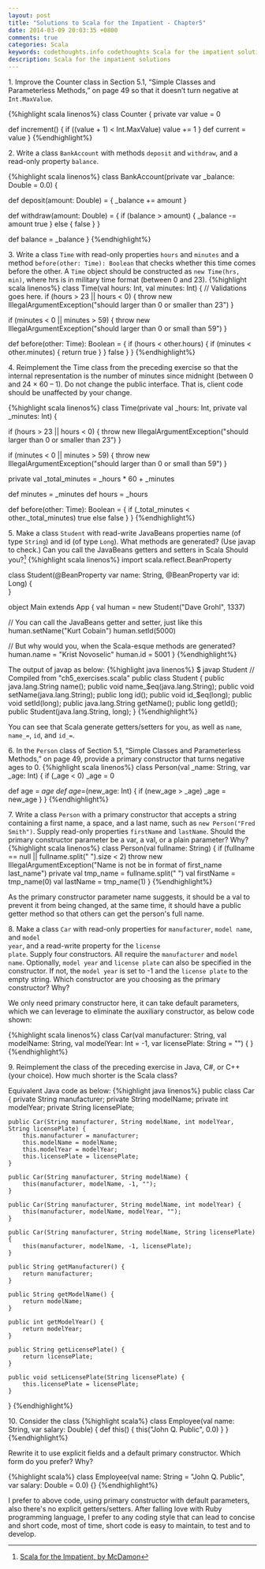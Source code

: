 ```yaml
---
layout: post
title: "Solutions to Scala for the Impatient - Chapter5"
date: 2014-03-09 20:03:35 +0800
comments: true
categories: Scala
keywords: codethoughts.info codethoughts Scala for the impatient solutions
description: Scala for the impatient solutions
---
```


1\. Improve the Counter class in Section 5.1, “Simple Classes and Parameterless Methods,” on page 49 so that it doesn’t turn negative at <code>Int.MaxValue</code>.

{%highlight scala linenos%}
class Counter {
  private var value = 0

  def increment() {
    if ((value + 1) < Int.MaxValue)
      value += 1
  }
  def current = value
}
{%endhighlight%}

<!--more-->

2\. Write a class <code>BankAccount</code> with methods <code>deposit</code> and <code>withdraw</code>, and a read-only property <code>balance</code>.

{%highlight scala linenos%}
class BankAccount(private var _balance: Double = 0.0) {

  def deposit(amount: Double) = {
    _balance += amount
  }

  def withdraw(amount: Double) = {
    if (balance > amount) {
      _balance -= amount
      true
    } else {
      false
    }
  }

  def balance = _balance
}
{%endhighlight%}

3\. Write a class <code>Time</code> with read-only properties <code>hours</code> and <code>minutes</code> and a method <code>before(other: Time): Boolean</code> that checks whether this time comes before the other. A <code>Time</code> object should be constructed as <code>new Time(hrs, min)</code>, where hrs is in military time format (between 0 and 23).
{%highlight scala linenos%}
class Time(val hours: Int, val minutes: Int) {
  // Validations goes here.
  if (hours > 23 || hours < 0) {
    throw new IllegalArgumentException("should larger than 0 or smaller than 23")
  }

  if (minutes < 0 || minutes > 59) {
    throw new IllegalArgumentException("should larger than 0 or small than 59")
  }

  def before(other: Time): Boolean = {
    if (hours < other.hours) {
      if (minutes <  other.minutes) {
        return true
      }
    }
    false
  }
}
{%endhighlight%}

4\. Reimplement the Time class from the preceding exercise so that the internal representation is the number of minutes since midnight (between 0 and 24 × 60 – 1). Do not change the public interface. That is, client code should be unaffected by your change.

{%highlight scala linenos%}
class Time(private val _hours: Int, private val _minutes: Int) {

  if (hours > 23 || hours < 0) {
    throw new IllegalArgumentException("should larger than 0 or smaller than 23")
  }

  if (minutes < 0 || minutes > 59) {
    throw new IllegalArgumentException("should larger than 0 or small than 59")
  }

  private val _total_minutes = _hours * 60 + _minutes

  def minutes = _minutes
  def hours = _hours

  def before(other: Time): Boolean = {
    if (_total_minutes < other._total_minutes)
      true
    else
      false
  }
}
{%endhighlight%}

5\. Make a class <code>Student</code> with read-write JavaBeans properties name (of type <code>String</code>) and id (of type <code>Long</code>). What methods are generated? (Use javap to check.) Can you call the JavaBeans getters and setters in Scala Should you?[^1]
{%highlight scala linenos%}
import scala.reflect.BeanProperty

class Student(@BeanProperty var name: String, @BeanProperty var id: Long) {  
}

object Main extends App {
  val human = new Student("Dave Grohl", 1337)

  // You can call the JavaBeans getter and setter, just like this
  human.setName("Kurt Cobain")
  human.setId(5000)

  // But why would you, when the Scala-esque methods are generated?
  human.name = "Krist Novoselic"
  human.id = 5001
}
{%endhighlight%}

The output of javap as below:
{%highlight java linenos%}
$ javap Student
// Compiled from "ch5_exercises.scala"
public class Student {
  public java.lang.String name();
  public void name_$eq(java.lang.String);
  public void setName(java.lang.String);
  public long id();
  public void id_$eq(long);
  public void setId(long);
  public java.lang.String getName();
  public long getId();
  public Student(java.lang.String, long);
}
{%endhighlight%}

You can see that Scala generate getters/setters for you, as well as <code>name</code>, <code>name\_=</code>, <code>id</code>, and <code>id_=</code>.

6\. In the <code>Person</code> class of Section 5.1, “Simple Classes and Parameterless Methods,” on page 49, provide a primary constructor that turns negative ages to 0.
{%highlight scala linenos%}
class Person(val _name: String, var _age: Int) {
  if (_age < 0)
    _age = 0

  def age = _age
  def age_=(new_age: Int) {
    if (new_age > _age)
      _age = new_age
  }
}
{%endhighlight%}

7\. Write a class <code>Person</code> with a primary constructor that accepts a string containing a first name, a space, and a last name, such as <code>new Person("Fred Smith")</code>. Supply read-only properties <code>firstName</code> and <code>lastName</code>. Should the primary constructor parameter be a var, a val, or a plain parameter? Why?
{%highlight scala linenos%}
class Person(val fullname: String) {
  if (fullname == null || fullname.split(" ").size < 2)
    throw new IllegalArgumentException("Name is not be in format of first_name last_name")
  private val tmp_name = fullname.split(" ")
  val firstName = tmp_name(0)
  val lastName = tmp_name(1)
}
{%endhighlight%}

As the primary constructor parameter name suggests, it should be a val to prevent it from being changed, at the same time, it should have a public getter method so that others can get the person's full name.

8\. Make a class <code>Car</code> with read-only properties for <code>manufacturer</code>, <code>model name</code>, and <code>model year</code>, and a read-write property for the <code>license plate</code>. Supply four constructors. All require the <code>manufacturer</code> and <code>model name</code>. Optionally, <code>model year</code> and <code>license plate</code> can also be specified in the constructor. If not, the <code>model year</code> is set to -1 and the <code>license plate</code> to the empty string. Which constructor are you choosing as the primary constructor? Why?

We only need primary constructor here, it can take default parameters, which we can leverage to eliminate the auxiliary constructor, as below code shown:

{%highlight scala linenos%}
class Car(val manufacturer: String, 
    val modelName: String, 
    val modelYear: Int = -1, 
    var licensePlate: String = "") {
}
{%endhighlight%}

9\. Reimplement the class of the preceding exercise in Java, C#, or C++ (your choice). How much shorter is the Scala class?

Equivalent Java code as below: 
{%highlight java linenos%}
public class Car {
    private String manufacturer;
    private String modelName;
    private int modelYear;
    private String licensePlate;

    public Car(String manufacturer, String modelName, int modelYear, String licensePlate) {
        this.manufacturer = manufacturer;
        this.modelName = modelName;
        this.modelYear = modelYear;
        this.licensePlate = licensePlate;
    }

    public Car(String manufacturer, String modelName) {
        this(manufacturer, modelName, -1, "");
    }

    public Car(String manufacturer, String modelName, int modelYear) {
        this(manufacturer, modelName, modelYear, "");
    }

    public Car(String manufacturer, String modelName, String licensePlate) {
        this(manufacturer, modelName, -1, licensePlate);
    }

    public String getManufacturer() {
        return manufacturer;
    }

    public String getModelName() {
        return modelName;
    }

    public int getModelYear() {
        return modelYear;
    }

    public String getLicensePlate() {
        return licensePlate;
    }

    public void setLicensePlate(String licensePlate) {
        this.licensePlate = licensePlate;
    }
}
{%endhighlight%}

10\. Consider the class
{%highlight scala%}
class Employee(val name: String, var salary: Double) {
  def this() { this("John Q. Public", 0.0) }
}
{%endhighlight%}

Rewrite it to use explicit fields and a default primary constructor. Which form do you prefer? Why?

{%highlight scala%}
class Employee(val name: String = "John Q. Public", var salary: Double = 0.0) {}
{%endhighlight%}

I prefer to above code, using primary constructor with default parameters, also there's no explicit getters/setters. After falling love with Ruby programming language, I prefer to any coding style that can lead to concise and short code, most of time, short code is easy to maintain, to test and to develop.

[^1]: [Scala for the Impatient, by McDamon](https://bitbucket.org/McDamon/scalaimpatient/src/4a11167459b2/ch05/answers.txt)

